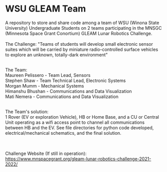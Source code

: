 <h1> WSU GLEAM Team </h1>
A repository to store and share code among a team of WSU (Winona State University) Undergraduate Students on 2 teams participating in the MNSGC (Minnesota Space Grant Conortium) GLEAM Lunar Robotics Challenge. 
<br><br>
The Challenge: "Teams of students will develop small electronic sensor suites which will be carried by miniature radio-controlled surface vehicles to explore an unknown, totally-dark environment"
<br><br>

The Team:
<br>
Maureen Pelissero - Team Lead, Sensors<br>
Stephen Shaw - Team Technical Lead, Electronic Systems<br>
Morgan Mumm - Mechanical Systems<br>
Himanshu Bhushan - Communications and Data Visualization<br>
Mati Nemera - Communications and Data Visualization
<br><br>

The Team's solution:
<br>
1 Rover (EV or exploration Vehicle), HB or Home Base, and a CU or Central Unit operating as a wifi access point to channel all communications between HB and the EV. See file directories for python code developed, electrical/mechanical schematics, and the final solution.

<br><br>
Challenge Website (If still in operation): https://www.mnspacegrant.org/gleam-lunar-robotics-challenge-2021-2022/
